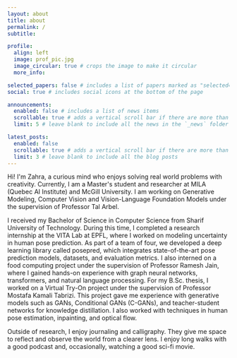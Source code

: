 ```yaml
---
layout: about
title: about
permalink: /
subtitle:

profile:
  align: left
  image: prof_pic.jpg
  image_circular: true # crops the image to make it circular
  more_info:

selected_papers: false # includes a list of papers marked as "selected={true}"
social: true # includes social icons at the bottom of the page

announcements:
  enabled: false # includes a list of news items
  scrollable: true # adds a vertical scroll bar if there are more than 3 news items
  limit: 5 # leave blank to include all the news in the `_news` folder

latest_posts:
  enabled: false
  scrollable: true # adds a vertical scroll bar if there are more than 3 new posts items
  limit: 3 # leave blank to include all the blog posts
---
```


Hi! I'm Zahra, a curious mind who enjoys solving real world problems with creativity. Currently, I am a Master's student and researcher at MILA (Quebec AI Institute) and McGill University. I am working on Generative Modeling, Computer Vision and Vision-Language Foundation Models under the supervision of Professor Tal Arbel.

I received my Bachelor of Science in Computer Science from Sharif University of Technology. During this time, I completed a research internship at the VITA Lab at EPFL, where I worked on modeling uncertainty in human pose prediction. As part of a team of four, we developed a deep learning library called posepred, which integrates state-of-the-art pose prediction models, datasets, and evaluation metrics. I also interned on a food computing project under the supervision of Professor Ramesh Jain, where I gained hands-on experience with graph neural networks, transformers, and natural language processing. For my B.Sc. thesis, I worked on a Virtual Try-On project under the supervision of Professor Mostafa Kamali Tabrizi. This project gave me experience with generative models such as GANs, Conditional GANs (C-GANs), and teacher-student networks for knowledge distillation. I also worked with techniques in human pose estimation, inpainting, and optical flow.

Outside of research, I enjoy journaling and calligraphy. They give me space to reflect and observe the world from a clearer lens. I enjoy long walks with a good podcast and, occasionally, watching a good sci-fi movie.
